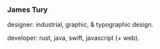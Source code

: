 ### James Tury

designer: industrial, graphic, & typographic design.

developer: rust, java, swift, javascript (+ web).
